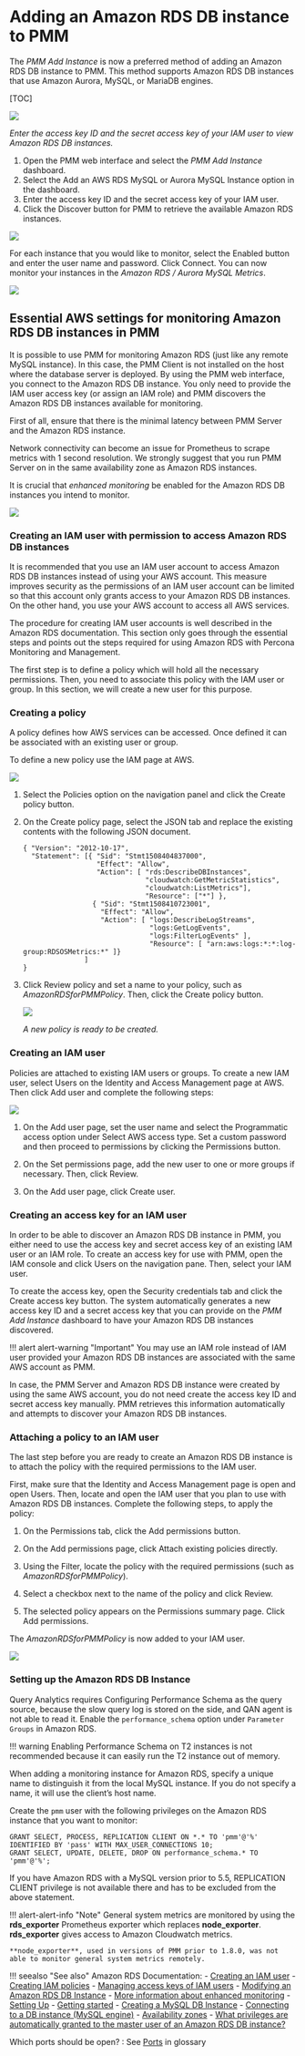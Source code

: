 # Adding an Amazon RDS DB instance to PMM

The *PMM Add Instance* is now a preferred method of adding an Amazon RDS DB instance to PMM. This method supports Amazon RDS DB instances that use Amazon Aurora, MySQL, or MariaDB engines.

[TOC]

![](_images/metrics-monitor.add-instance.png)

*Enter the access key ID and the secret access key of your IAM user to view Amazon RDS DB instances.*

1. Open the PMM web interface and select the *PMM Add Instance* dashboard.
2. Select the Add an AWS RDS MySQL or Aurora MySQL Instance option in the dashboard.
3. Enter the access key ID and the secret access key of your IAM user.
4. Click the Discover button for PMM to retrieve the available Amazon RDS instances.

![](_images/metrics-monitor.add-instance.1.png)

For each instance that you would like to monitor, select the Enabled button and enter the user name and password. Click Connect. You can now monitor your instances in the *Amazon RDS / Aurora MySQL Metrics*.

![](_images/metrics-monitor.add-instance.rds-instances.1.png)

## Essential AWS settings for monitoring Amazon RDS DB instances in PMM

It is possible to use PMM for monitoring Amazon RDS (just like any remote MySQL instance). In this case, the PMM Client is not installed on the host where the database server is deployed. By using the PMM web interface, you connect to the Amazon RDS DB instance. You only need to provide the IAM user access key (or assign an IAM role) and PMM discovers the Amazon RDS DB instances available for monitoring.

First of all, ensure that there is the minimal latency between PMM Server and the Amazon RDS instance.

Network connectivity can become an issue for Prometheus to scrape metrics with 1 second resolution.  We strongly suggest that you run PMM Server on  in the same availability zone as Amazon RDS instances.

It is crucial that *enhanced monitoring* be enabled for the Amazon RDS DB instances you intend to monitor.

![](_images/amazon-rds.modify-db-instance.2.png)

### Creating an IAM user with permission to access Amazon RDS DB instances

It is recommended that you use an IAM user account to access Amazon RDS DB instances instead of using your AWS account. This measure improves security as the permissions of an IAM user account can be limited so that this account only grants access to your Amazon RDS DB instances. On the other hand, you use your AWS account to access all AWS services.

The procedure for creating IAM user accounts is well described in the Amazon RDS documentation. This section only goes through the essential steps and points out the steps required for using Amazon RDS with Percona Monitoring and Management.

The first step is to define a policy which will hold all the necessary permissions. Then, you need to associate this policy with the IAM user or group. In this section, we will create a new user for this purpose.

### Creating a policy

A policy defines how AWS services can be accessed. Once defined it can be associated with an existing user or group.

To define a new policy use the IAM page at AWS.

![](_images/aws.iam.png)

1. Select the Policies option on the navigation panel and click the Create policy button.

2. On the Create policy page, select the JSON tab and replace the existing contents with the following JSON document.

    ```
    { "Version": "2012-10-17",
      "Statement": [{ "Sid": "Stmt1508404837000",
                      "Effect": "Allow",
                      "Action": [ "rds:DescribeDBInstances",
                                  "cloudwatch:GetMetricStatistics",
                                  "cloudwatch:ListMetrics"],
                                  "Resource": ["*"] },
                     { "Sid": "Stmt1508410723001",
                       "Effect": "Allow",
                       "Action": [ "logs:DescribeLogStreams",
                                   "logs:GetLogEvents",
                                   "logs:FilterLogEvents" ],
                                   "Resource": [ "arn:aws:logs:*:*:log-group:RDSOSMetrics:*" ]}
                   ]
    }
    ```


3. Click Review policy and set a name to your policy, such as *AmazonRDSforPMMPolicy*. Then, click the Create policy button.

    ![](_images/aws.iam.create-policy.png)

    *A new policy is ready to be created.*

### Creating an IAM user

Policies are attached to existing IAM users or groups. To create a new IAM user, select Users on the Identity and Access Management page at AWS. Then click Add user and complete the following steps:

![](_images/aws.iam-users.1.png)

1. On the Add user page, set the user name and select the Programmatic access option under Select AWS access type. Set a custom password and then proceed to permissions by clicking the Permissions button.

2. On the Set permissions page, add the new user to one or more groups if necessary. Then, click Review.

3. On the Add user page, click Create user.

### Creating an access key for an IAM user

In order to be able to discover an Amazon RDS DB instance in PMM, you either need to use the access key and secret access key of an existing IAM user or an IAM role. To create an access key for use with PMM, open the IAM console and click Users on the navigation pane. Then, select your IAM user.

To create the access key, open the Security credentials tab and click the Create access key button. The system automatically generates a new access key ID and a secret access key that you can provide on the *PMM Add Instance* dashboard to have your Amazon RDS DB instances discovered.

!!! alert alert-warning "Important"
    You may use an IAM role instead of IAM user provided your Amazon RDS DB instances are associated with the same AWS account as PMM.

In case, the PMM Server and Amazon RDS DB instance were created by using the same AWS account, you do not need create the access key ID and secret access key manually. PMM retrieves this information automatically and attempts to discover your Amazon RDS DB instances.

### Attaching a policy to an IAM user

The last step before you are ready to create an Amazon RDS DB instance is to attach the policy with the required permissions to the IAM user.

First, make sure that the Identity and Access Management page is open and open Users. Then, locate and open the IAM user that you plan to use with Amazon RDS DB instances. Complete the following steps, to apply the policy:

1. On the Permissions tab, click the Add permissions button.

2. On the Add permissions page, click Attach existing policies directly.

3. Using the Filter, locate the policy with the required permissions (such as *AmazonRDSforPMMPolicy*).

4. Select a checkbox next to the name of the policy and click Review.

5. The selected policy appears on the Permissions summary page. Click Add permissions.

The *AmazonRDSforPMMPolicy* is now added to your IAM user.

![](_images/aws.iam.add-permissions.png)

### Setting up the Amazon RDS DB Instance

Query Analytics requires Configuring Performance Schema as the query source, because the slow query log is stored on the  side, and QAN agent is not able to read it.  Enable the `performance_schema` option under `Parameter Groups` in Amazon RDS.

!!! warning
    Enabling Performance Schema on T2 instances is not recommended because it can easily run the T2 instance out of memory.

When adding a monitoring instance for Amazon RDS, specify a unique name to distinguish it from the local MySQL instance.  If you do not specify a name, it will use the client’s host name.

Create the `pmm` user with the following privileges on the Amazon RDS instance that you want to monitor:

```
GRANT SELECT, PROCESS, REPLICATION CLIENT ON *.* TO 'pmm'@'%' IDENTIFIED BY 'pass' WITH MAX_USER_CONNECTIONS 10;
GRANT SELECT, UPDATE, DELETE, DROP ON performance_schema.* TO 'pmm'@'%';
```

If you have Amazon RDS with a MySQL version prior to 5.5, REPLICATION CLIENT privilege is not available there and has to be excluded from the above statement.

!!! alert-alert-info "Note"
    General system metrics are monitored by using the **rds_exporter** Prometheus exporter which replaces **node_exporter**. **rds_exporter** gives access to Amazon Cloudwatch metrics.

    **node_exporter**, used in versions of PMM prior to 1.8.0, was not able to monitor general system metrics remotely.

!!! seealso "See also"
    Amazon RDS Documentation:
    - [Creating an IAM user](https://docs.aws.amazon.com/AmazonRDS/latest/UserGuide/CHAP_SettingUp.html#CHAP_SettingUp.IAM)
    - [Creating IAM policies](https://docs.aws.amazon.com/IAM/latest/UserGuide/access_policies_create.html)
    - [Managing access keys of IAM users](https://docs.aws.amazon.com/IAM/latest/UserGuide/id_credentials_access-keys.html)
    - [Modifying an Amazon RDS DB Instance](https://docs.aws.amazon.com/AmazonRDS/latest/UserGuide/Overview.DBInstance.Modifying.html)
    - [More information about enhanced monitoring](https://docs.aws.amazon.com/AmazonRDS/latest/UserGuide/USER_Monitoring.OS.html)
    - [Setting Up](https://docs.aws.amazon.com/AmazonRDS/latest/UserGuide/CHAP_SettingUp.html)
    - [Getting started](https://docs.aws.amazon.com/AmazonRDS/latest/UserGuide/CHAP_GettingStarted.html)
    - [Creating a MySQL DB Instance](https://docs.aws.amazon.com/AmazonRDS/latest/UserGuide/CHAP_GettingStarted.CreatingConnecting.MySQL.html)
    - [Connecting to a DB instance (MySQL engine)](https://docs.aws.amazon.com/AmazonRDS/latest/UserGuide/USER_ConnectToInstance.html)
    - [Availability zones](https://docs.aws.amazon.com/AWSEC2/latest/UserGuide/using-regions-availability-zones.html)
    - [What privileges are automatically granted to the master user of an Amazon RDS DB instance?](https://docs.aws.amazon.com/AmazonRDS/latest/UserGuide/UsingWithRDS.MasterAccounts.html)

   Which ports should be open?
   : See [Ports](glossary.terminology.md#ports) in glossary
